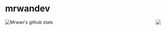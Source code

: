 # mrwandev

<a href="https://github.com/mrwandev69">
  <img align="left" src="https://github-readme-stats.vercel.app/api/top-langs/?username=mrwandev69&hide=stars,commits,prs,issues,contribs&show_icons=true&theme=tokyonight" alt="Mrwan's github stats" />
</a>
<a href="https://github.com/mrwandev69">
  <!-- Change the `github-readme-stats.anuraghazra1.vercel.app` to `github-readme-stats.vercel.app`  -->
  <img align="right" src="https://github-readme-stats.vercel.app/api?username=mrwandev69&show_icons=true&theme=tokyonight" />
</a>
